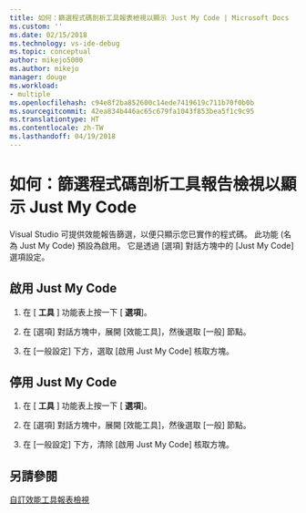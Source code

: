 ```yaml
---
title: 如何：篩選程式碼剖析工具報表檢視以顯示 Just My Code | Microsoft Docs
ms.custom: ''
ms.date: 02/15/2018
ms.technology: vs-ide-debug
ms.topic: conceptual
author: mikejo5000
ms.author: mikejo
manager: douge
ms.workload:
- multiple
ms.openlocfilehash: c94e8f2ba852600c14ede7419619c711b70f0b0b
ms.sourcegitcommit: 42ea834b446ac65c679fa1043f853bea5f1c9c95
ms.translationtype: HT
ms.contentlocale: zh-TW
ms.lasthandoff: 04/19/2018
---
```

# <a name="how-to-filter-profiling-tools-report-views-to-display-just-my-code"></a>如何：篩選程式碼剖析工具報告檢視以顯示 Just My Code

Visual Studio 可提供效能報告篩選，以便只顯示您已實作的程式碼。 此功能 (名為 Just My Code) 預設為啟用。 它是透過 [選項] 對話方塊中的 [Just My Code] 選項設定。

## <a name="to-enable-just-my-code"></a>啟用 Just My Code

1. 在 [ **工具** ] 功能表上按一下 [ **選項**]。

2. 在 [選項] 對話方塊中，展開 [效能工具]，然後選取 [一般] 節點。

3. 在 [一般設定] 下方，選取 [啟用 Just My Code] 核取方塊。

## <a name="to-disable-just-my-code"></a>停用 Just My Code

1. 在 [ **工具** ] 功能表上按一下 [ **選項**]。

2. 在 [選項] 對話方塊中，展開 [效能工具]，然後選取 [一般] 節點。

3. 在 [一般設定] 下方，清除 [啟用 Just My Code] 核取方塊。

## <a name="see-also"></a>另請參閱

[自訂效能工具報表檢視](../profiling/customizing-performance-tools-report-views.md)